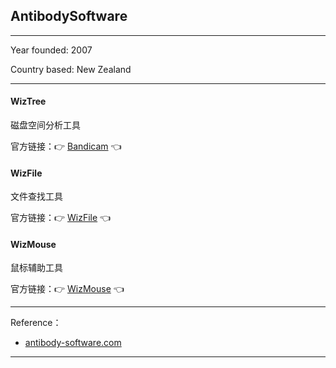 ## AntibodySoftware

---

Year founded: 2007

Country based: New Zealand

---

#### WizTree

磁盘空间分析工具

官方链接：👉 [Bandicam](
https://diskanalyzer.com/
) 👈

#### WizFile

文件查找工具

官方链接：👉 [WizFile](
https://antibody-software.com/wizfile
) 👈

#### WizMouse

鼠标辅助工具

官方链接：👉 [WizMouse](
https://antibody-software.com/wizmouse
) 👈





---

Reference：

- [antibody-software.com](https://antibody-software.com/about)

---









